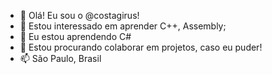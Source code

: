 - 👋 Olá! Eu sou o @costagirus!
- 👀 Estou interessado em aprender C++, Assembly;
- 🌱 Eu estou aprendendo C#
- 💞️ Estou procurando colaborar em projetos, caso eu puder!
- 📫 São Paulo, Brasil

<!---
costagirus/costagirus is a ✨ special ✨ repository because its `README.md` (this file) appears on your GitHub profile.
You can click the Preview link to take a look at your changes.
--->
